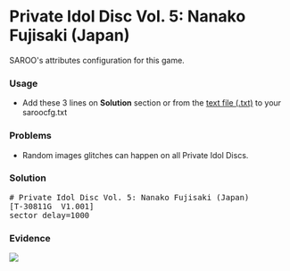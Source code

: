 # Private Idol Disc Vol. 5: Nanako Fujisaki (Japan)

SAROO's attributes configuration for this game.

### Usage

- Add these 3 lines on **Solution** section or from the [text file (.txt)](./config.txt) to your saroocfg.txt

### Problems

- Random images glitches can happen on all Private Idol Discs.

### Solution

<pre># Private Idol Disc Vol. 5: Nanako Fujisaki (Japan)
[T-30811G  V1.001]
sector_delay=1000</pre>

### Evidence

[![](https://img.youtube.com/vi/7uMyyn9hRzQ/0.jpg)](https://youtu.be/7uMyyn9hRzQ)
